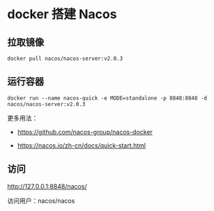 # docker 搭建 Nacos

## 拉取镜像

```shell
docker pull nacos/nacos-server:v2.0.3
```

## 运行容器

```shell
docker run --name nacos-quick -e MODE=standalone -p 8848:8848 -d nacos/nacos-server:v2.0.3
```

更多用法：

- https://github.com/nacos-group/nacos-docker

- https://nacos.io/zh-cn/docs/quick-start.html

## 访问

http://127.0.0.1:8848/nacos/

访问用户：nacos/nacos
